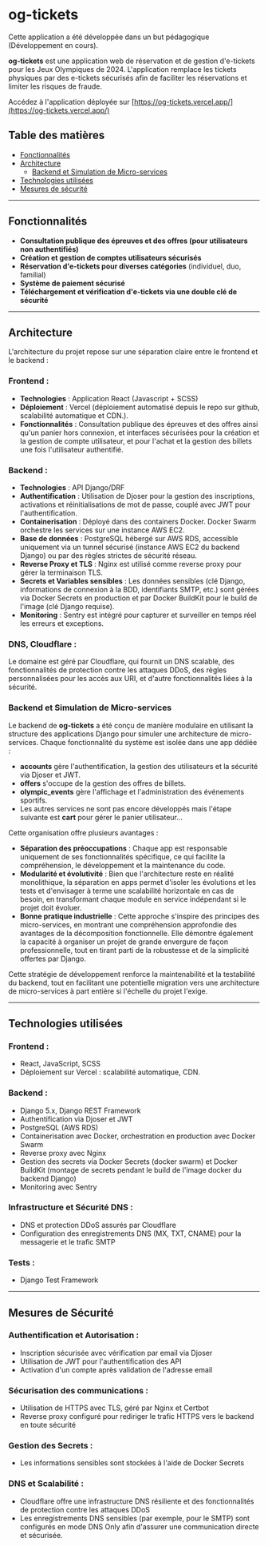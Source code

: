 # og-tickets

Cette application a été développée dans un but pédagogique (Développement en cours).

**og-tickets** est une application web de réservation et de gestion d'e-tickets pour les Jeux Olympiques de 2024. L'application remplace les tickets physiques par des e-tickets sécurisés afin de faciliter les réservations et limiter les risques de fraude.

Accédez à l'application déployée sur [https://og-tickets.vercel.app/](https://og-tickets.vercel.app/)

## Table des matières

- [Fonctionnalités](#fonctionnalités)
- [Architecture](#architecture)
  - [Backend et Simulation de Micro-services](#backend-et-simulation-de-micro-services)
- [Technologies utilisées](#technologies-utilisées)
- [Mesures de sécurité](#mesures-de-sécurité)

---

## Fonctionnalités

- **Consultation publique des épreuves et des offres (pour utilisateurs non authentifiés)**
- **Création et gestion de comptes utilisateurs sécurisés**
- **Réservation d'e-tickets pour diverses catégories** (individuel, duo, familial)
- **Système de paiement sécurisé**
- **Téléchargement et vérification d'e-tickets via une double clé de sécurité**

---

## Architecture

L'architecture du projet repose sur une séparation claire entre le frontend et le backend :

### Frontend :

- **Technologies** : Application React (Javascript + SCSS)
- **Déploiement** : Vercel (déploiement automatisé depuis le repo sur github, scalabilité automatique et CDN.).
- **Fonctionnalités** : Consultation publique des épreuves et des offres ainsi qu'un panier hors connexion, et interfaces sécurisées pour la création et la gestion de compte utilisateur, et pour l'achat et la gestion des billets une fois l'utilisateur authentifié.

### Backend :

- **Technologies** : API Django/DRF
- **Authentification** : Utilisation de Djoser pour la gestion des inscriptions, activations et réinitialisations de mot de passe, couplé avec JWT pour l'authentification.
- **Containerisation** : Déployé dans des containers Docker. Docker Swarm orchestre les services sur une instance AWS EC2.
- **Base de données** : PostgreSQL hébergé sur AWS RDS, accessible uniquement via un tunnel sécurisé (instance AWS EC2 du backend Django) ou par des règles strictes de sécurité réseau.
- **Reverse Proxy et TLS** : Nginx est utilisé comme reverse proxy pour gérer la terminaison TLS.
- **Secrets et Variables sensibles** : Les données sensibles (clé Django, informations de connexion à la BDD, identifiants SMTP, etc.) sont gérées via Docker Secrets en production et par Docker BuildKit pour le build de l'image (clé Django requise).
- **Monitoring** : Sentry est intégré pour capturer et surveiller en temps réel les erreurs et exceptions.

### DNS, Cloudflare :

Le domaine est géré par Cloudflare, qui fournit un DNS scalable, des fonctionnalités de protection contre les attaques DDoS, des règles personnalisées pour les accès aux URI, et d'autre fonctionnalités liées à la sécurité.

### Backend et Simulation de Micro-services

Le backend de **og-tickets** a été conçu de manière modulaire en utilisant la structure des applications Django pour simuler une architecture de micro-services. Chaque fonctionnalité du système est isolée dans une app dédiée :

- **accounts** gère l'authentification, la gestion des utilisateurs et la sécurité via Djoser et JWT.
- **offers** s'occupe de la gestion des offres de billets.
- **olympic_events** gère l'affichage et l'administration des événements sportifs.
- Les autres services ne sont pas encore développés mais l'étape suivante est **cart** pour gérer le panier utilisateur...

Cette organisation offre plusieurs avantages :

- **Séparation des préoccupations** : Chaque app est responsable uniquement de ses fonctionnalités spécifique, ce qui facilite la compréhension, le développement et la maintenance du code.
- **Modularité et évolutivité** : Bien que l'architecture reste en réalité monolithique, la séparation en apps permet d'isoler les évolutions et les tests et d'envisager à terme une scalabilité horizontale en cas de besoin, en transformant chaque module en service indépendant si le projet doit évoluer.
- **Bonne pratique industrielle** : Cette approche s'inspire des principes des micro-services, en montrant une compréhension approfondie des avantages de la décomposition fonctionnelle. Elle démontre également la capacité à organiser un projet de grande envergure de façon professionnelle, tout en tirant parti de la robustesse et de la simplicité offertes par Django.

Cette stratégie de développement renforce la maintenabilité et la testabilité du backend, tout en facilitant une potentielle migration vers une architecture de micro-services à part entière si l'échelle du projet l'exige.

---

## Technologies utilisées

### Frontend :

- React, JavaScript, SCSS
- Déploiement sur Vercel : scalabilité automatique, CDN.

### Backend :

- Django 5.x, Django REST Framework
- Authentification via Djoser et JWT
- PostgreSQL (AWS RDS)
- Containerisation avec Docker, orchestration en production avec Docker Swarm
- Reverse proxy avec Nginx
- Gestion des secrets via Docker Secrets (docker swarm) et Docker BuildKit (montage de secrets pendant le build de l'image docker du backend Django)
- Monitoring avec Sentry

### Infrastructure et Sécurité DNS :

- DNS et protection DDoS assurés par Cloudflare
- Configuration des enregistrements DNS (MX, TXT, CNAME) pour la messagerie et le trafic SMTP

### Tests :

- Django Test Framework

---

## Mesures de Sécurité

### Authentification et Autorisation :

- Inscription sécurisée avec vérification par email via Djoser
- Utilisation de JWT pour l'authentification des API
- Activation d'un compte après validation de l'adresse email

### Sécurisation des communications :

- Utilisation de HTTPS avec TLS, géré par Nginx et Certbot
- Reverse proxy configuré pour rediriger le trafic HTTPS vers le backend en toute sécurité

### Gestion des Secrets :

- Les informations sensibles sont stockées à l'aide de Docker Secrets

### DNS et Scalabilité :

- Cloudflare offre une infrastructure DNS résiliente et des fonctionnalités de protection contre les attaques DDoS
- Les enregistrements DNS sensibles (par exemple, pour le SMTP) sont configurés en mode DNS Only afin d'assurer une communication directe et sécurisée.
